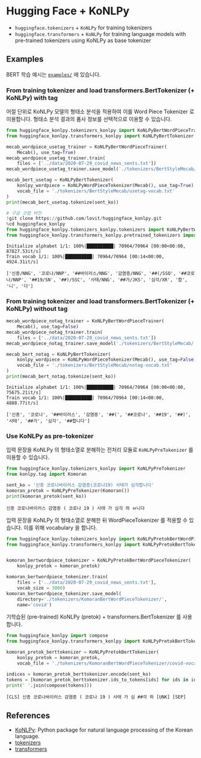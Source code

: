 # Hugging Face + KoNLPy

- `huggingface.tokenizers` + `KoNLPy` for training tokenizers
- `huggingface.transformers` + `KoNLPy` for training language models with pre-trained tokenizers using KoNLPy as base tokenizer

## Examples

BERT 학습 예시는 [`examples/`](https://github.com/lovit/huggingface_konlpy/tree/master/examples) 에 있습니다.

### From training tokenizer and load transformers.BertTokenizer (+ KoNLPy) with tag

어절 단위로 KoNLPy 모델의 형태소 분석을 적용하여 이를 Word Piece Tokenizer 로 이용합니다. 형태소 분석 결과의 품사 정보를 선택적으로 이용할 수 있습니다.

```python
from huggingface_konlpy.tokenizers_konlpy import KoNLPyBertWordPieceTrainer
from huggingface_konlpy.transformers_konlpy import KoNLPyBertTokenizer

mecab_wordpiece_usetag_trainer = KoNLPyBertWordPieceTrainer(
    Mecab(), use_tag=True)
mecab_wordpiece_usetag_trainer.train(
    files = ['../data/2020-07-29_covid_news_sents.txt'])
mecab_wordpiece_usetag_trainer.save_model('./tokenizers/BertStyleMecab/', 'usetag')

mecab_bert_usetag = KoNLPyBertTokenizer(
    konlpy_wordpiece = KoNLPyWordPieceTokenizer(Mecab(), use_tag=True),
    vocab_file = './tokenizers/BertStyleMecab/usetag-vocab.txt'
)
print(mecab_bert_usetag.tokenize(sent_ko))
```

```Python
# 구글 코랩 버전
!git clone https://github.com/lovit/huggingface_konlpy.git
%cd huggingface_konlpy
from huggingface_konlpy.tokenizers_konlpy.tokenizers import KoNLPyBertWordPieceTrainer
from huggingface_konlpy.transformers_konlpy.pretrained_tokenizers import KoNLPyBertTokenizer
```

```
Initialize alphabet 1/1: 100%|██████████| 70964/70964 [00:00<00:00, 87827.53it/s]
Train vocab 1/1: 100%|██████████| 70964/70964 [00:14<00:00, 4924.31it/s]

['신종/NNG', '코로나/NNP', '##바이러스/NNG', '감염증/NNG', '##(/SSO', '##코로나/NNP', '##19/SN', '##)/SSC', '사태/NNG', '##가/JKS', '심각/XR', '합', '니', '다']
```

### From training tokenizer and load transformers.BertTokenizer (+ KoNLPy) without tag

```python
mecab_wordpiece_notag_trainer = KoNLPyBertWordPieceTrainer(
    Mecab(), use_tag=False)
mecab_wordpiece_notag_trainer.train(
    files = ['../data/2020-07-29_covid_news_sents.txt'])
mecab_wordpiece_notag_trainer.save_model('./tokenizers/BertStyleMecab/', 'notag')

mecab_bert_notag = KoNLPyBertTokenizer(
    konlpy_wordpiece = KoNLPyWordPieceTokenizer(Mecab(), use_tag=False),
    vocab_file = './tokenizers/BertStyleMecab/notag-vocab.txt'
)
print(mecab_bert_notag.tokenize(sent_ko))
```

```
Initialize alphabet 1/1: 100%|██████████| 70964/70964 [00:00<00:00, 75675.21it/s]
Train vocab 1/1: 100%|██████████| 70964/70964 [00:14<00:00, 4888.77it/s]

['신종', '코로나', '##바이러스', '감염증', '##(', '##코로나', '##19', '##)', '사태', '##가', '심각', '##합니다']
```

### Use KoNLPy as pre-tokenizer

입력 문장을 KoNLPy 의 형태소열로 분해하는 전처리 모듈로 `KoNLPyPreTokenizer` 를 이용할 수 있습니다.

```python
from huggingface_konlpy.tokenizers_konlpy import KoNLPyPreTokenizer
from konlpy.tag import Komoran

sent_ko = '신종 코로나바이러스 감염증(코로나19) 사태가 심각합니다'
komoran_pretok = KoNLPyPreTokenizer(Komoran())
print(komoran_pretok(sent_ko))
```

```
신종 코로나바이러스 감염증 ( 코로나 19 ) 사태 가 심각 하 ㅂ니다
```

입력 문장을 KoNLPy 의 형태소열로 분해한 뒤 WordPieceTokenizer 를 적용할 수 있습니다. 이를 위해 vocabulary 을 합니다.

```python
from huggingface_konlpy.tokenizers_konlpy import KoNLPyPretokBertWordPieceTokenizer
from huggingface_konlpy.transformers_konlpy import KoNLPyPretokBertTokenizer


komoran_bertwordpiece_tokenizer = KoNLPyPretokBertWordPieceTokenizer(
    konlpy_pretok = komoran_pretok)

komoran_bertwordpiece_tokenizer.train(
    files = ['../data/2020-07-29_covid_news_sents.txt'],
    vocab_size = 3000)
komoran_bertwordpiece_tokenizer.save_model(
    directory='./tokenizers/KomoranBertWordPieceTokenizer/',
    name='covid')
```

기학습된 (pre-trained) KoNLPy (pretok) + transformers.BertTokenizer 를 사용합니다.

```python
from huggingface_konlpy import compose
from huggingface_konlpy.transformers_konlpy import KoNLPyPretokBertTokenizer

komoran_pretok_berttokenizer = KoNLPyPretokBertTokenizer(
    konlpy_pretok = komoran_pretok,
    vocab_file = './tokenizers/KomoranBertWordPieceTokenizer/covid-vocab.txt')

indices = komoran_pretok_berttokenizer.encode(sent_ko)
tokens = [komoran_pretok_berttokenizer.ids_to_tokens[ids] for ids in indices]
print(' '.join(compose(tokens)))
```

```
[CLS] 신종 코로나바이러스 감염증 ( 코로나 19 ) 사태 가 심 ##각 하 [UNK] [SEP]
```

## References
- [KoNLPy][konlpy]: Python package for natural language processing of the Korean language.
- [tokenizers][tokenizers]
- [transformers][transformers]

[konlpy]: https://konlpy.org/en/latest/
[tokenizers]: https://github.com/huggingface/tokenizers
[transformers]: https://github.com/huggingface/transformers
